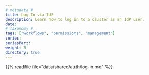 ```yaml
---
# metadata # 
title: Log In via IdP
description: Learn how to log in to a cluster as an IdP user. 
date: 
# taxonomy #
tags: ["workflows", "permissions", "management"]
series:
seriesPart:
weight: 3
directory: true
---
```

{{% readfile file="data/shared/auth/log-in.md" %}}